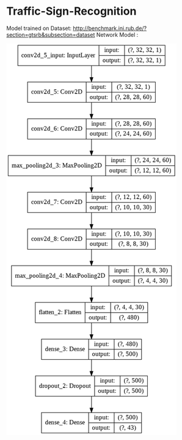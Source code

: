 # Traffic-Sign-Recognition
Model trained on Dataset: http://benchmark.ini.rub.de/?section=gtsrb&subsection=dataset
Network Model : 

![alt text](https://github.com/Romulan12/Traffic-Sign-Recognition/blob/master/model.png?raw=true)



